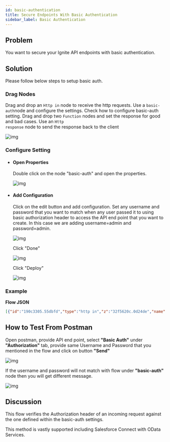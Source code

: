 ```yaml
---
id: basic-authentication
title: Secure Endpoints With Basic Authentication
sidebar_label: Basic Authentication
---
```


## Problem

You want to secure your Ignite API endpoints with basic authentication.

## Solution

Please follow below steps to setup basic auth.

### Drag Nodes

Drag and drop an <code class="node">Http in</code> node to receive the http requests.
Use a <code class="node">basic-auth</code>node and configure the settings. Check how to configure basic-auth setting.
Drag and drop two <code class="node">Function</code> nodes and set the response for good and bad cases.
Use an <code class="node">Http response</code> node to send the response back to the client

![img](/assets/docs/security/basic-authentication.png)



### Configure Setting

- #### Open Properties

    Double click on the node "basic-auth" and open the properties.

    ![img](/assets/docs/security/basic-auth-edit-properties.png)

- #### Add Configuration

    Click on the edit button and add configuration. Set any username and password that you want to match when any user passed it to using basic authorization header to access the API end point that you want to create. In this case we are adding username=admin and password=admin.

    ![img](/assets/docs/security/basic-auth-add-configuration.png)

    Click "Done"

    ![img](/assets/docs/security/basic-auth-add-configuration-done.png)

    Click "Deploy"

    ![img](/assets/docs/security/deploy.png)

### Example

<b>Flow JSON</b>

~~~json
[{"id":"190c3305.55dbfd","type":"http in","z":"32f5620c.0d24de","name":"","url":"/api/users","method":"get","upload":false,"swaggerDoc":"","x":200,"y":120,"wires":[["f46c6aea.a4e8e8"]]},{"id":"a9a02070.724df","type":"function","z":"32f5620c.0d24de","name":"goodcase response","func":"msg.statusCode = 200;\nmsg.payload = {\n    \"message\" : \"username and password are correct\"\n}\nreturn msg;","outputs":1,"noerr":0,"x":590,"y":100,"wires":[["bccd0e19.05bd1"]]},{"id":"bccd0e19.05bd1","type":"http response","z":"32f5620c.0d24de","name":"","statusCode":"","headers":{},"x":850,"y":140,"wires":[]},{"id":"acb10b74.0badf8","type":"function","z":"32f5620c.0d24de","name":"badcase response","func":"msg.statusCode = 401;\nmsg.payload = {\n    \"message\" : \"username or password is wrong\"\n}\nreturn msg;","outputs":1,"noerr":0,"x":590,"y":160,"wires":[["bccd0e19.05bd1"]]},{"id":"f46c6aea.a4e8e8","type":"basic","z":"32f5620c.0d24de","name":"Basic","basicconfig":"87d6da40.2f84f8","outputs":2,"x":390,"y":120,"wires":[["a9a02070.724df"],["acb10b74.0badf8"]]},{"id":"87d6da40.2f84f8","type":"basic-config","z":"","name":"Basic","username":"admin"}]
~~~

## How to Test From Postman

Open postman, provide API end point, select **"Basic Auth"** under **"Authorization"** tab, provide same Username and Password that you mentioned in the flow and click on button **"Send"**

![img](/assets/docs/security/basic-auth-testing.png)

If the username and password will not match with flow under **"basic-auth"** node then you will get different message.

![img](/assets/docs/security/basic-auth-testing-1.png)

## Discussion

This flow verifies the Authorization header of an incoming request against the one defined within the basic-auth settings.

This method is vastly supported including Salesforce Connect with OData Services.